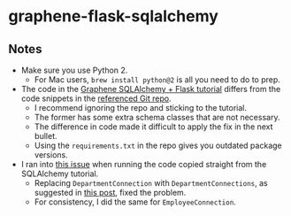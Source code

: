 # graphene-flask-sqlalchemy

## Notes

- Make sure you use Python 2.
  - For Mac users, `brew install python@2` is all you need to do to prep.
- The code in the [Graphene SQLAlchemy + Flask tutorial](https://github.com/graphql-python/graphene-sqlalchemy/tree/master/examples/flask_sqlalchemy) differs from the code snippets in the [referenced Git repo](https://docs.graphene-python.org/projects/sqlalchemy/en/latest/tutorial/).
  - I recommend ignoring the repo and sticking to the tutorial.
  - The former has some extra schema classes that are not necessary.
  - The difference in code made it difficult to apply the fix in the next bullet.
  - Using the `requirements.txt` in the repo gives you outdated package versions.
- I ran into [this issue](https://github.com/graphql-python/graphene-sqlalchemy/issues/153) when running the code copied straight from the SQLAlchemy tutorial.
  - Replacing `DepartmentConnection` with `DepartmentConnections`, as suggested in [this post](https://github.com/graphql-python/graphene-sqlalchemy/issues/153#issuecomment-414441245), fixed the problem.
  - For consistency, I did the same for `EmployeeConnection`.
